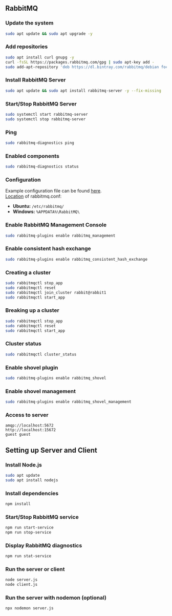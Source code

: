 ## RabbitMQ

### Update the system

```bash
sudo apt update && sudo apt upgrade -y
```

### Add repositories

```bash
sudo apt install curl gnupg -y
curl -fsSL https://packages.rabbitmq.com/gpg | sudo apt-key add -
sudo add-apt-repository 'deb https://dl.bintray.com/rabbitmq/debian focal main'
```

### Install RabbitMQ Server

```bash
sudo apt update && sudo apt install rabbitmq-server -y --fix-missing
```

### Start/Stop RabbitMQ Server

```bash
sudo systemctl start rabbitmq-server
sudo systemctl stop rabbitmq-server
```

### Ping

```bash
sudo rabbitmq-diagnostics ping
```

### Enabled components

```bash
sudo rabbitmq-diagnostics status
```

### Configuration

Example configuration file can be found [here](https://github.com/rabbitmq/rabbitmq-server/blob/main/deps/rabbit/docs/rabbitmq.conf.example).  
[Location](https://www.rabbitmq.com/configure.html#config-location) of rabbitmq.conf:

- **Ubuntu:** `/etc/rabbitmq/`
- **Windows:** `%APPDATA%\RabbitMQ\`

### Enable RabbitMQ Management Console

```bash
sudo rabbitmq-plugins enable rabbitmq_management
```

### Enable consistent hash exchange

```bash
sudo rabbitmq-plugins enable rabbitmq_consistent_hash_exchange
```

### Creating a cluster

```bash
sudo rabbitmqctl stop_app
sudo rabbitmqctl reset
sudo rabbitmqctl join_cluster rabbit@rabbit1
sudo rabbitmqctl start_app
```

### Breaking up a cluster

```bash
sudo rabbitmqctl stop_app
sudo rabbitmqctl reset
sudo rabbitmqctl start_app
```

### Cluster status

```bash
sudo rabbitmqctl cluster_status
```

### Enable shovel plugin

```bash
sudo rabbitmq-plugins enable rabbitmq_shovel
```

### Enable shovel management

```bash
sudo rabbitmq-plugins enable rabbitmq_shovel_management
```

### Access to server

```
amqp://localhost:5672
http://localhost:15672
guest guest
```

## Setting up Server and Client

### Install Node.js

```bash
sudo apt update
sudo apt install nodejs
```

### Install dependencies

```bash
npm install
```

### Start/Stop RabbitMQ service

```bash
npm run start-service
npm run stop-service
```

### Display RabbitMQ diagnostics

```bash
npm run stat-service
```

### Run the server or client

```bash
node server.js
node client.js
```

### Run the server with nodemon (optional)

```bash
npx nodemon server.js
```
